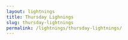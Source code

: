 ```yaml
---
layout: lightnings
title: Thursday Lighnings
slug: thursday-lightnings
permalink: /lightnings/thursday-lightnings/
---
```


